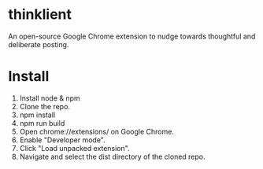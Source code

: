 # thinklient
An open-source Google Chrome extension to nudge towards thoughtful and deliberate posting.

# Install
1. Install node & npm
2. Clone the repo.
3. npm install
4. npm run build
5. Open chrome://extensions/ on Google Chrome.
6. Enable "Developer mode".
7. Click "Load unpacked extension".
8. Navigate and select the dist directory of the cloned repo.
